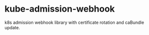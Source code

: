 # kube-admission-webhook
k8s admission webhook library with certificate rotation and caBundle update.
